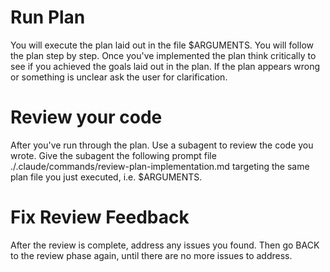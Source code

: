 # Run Plan

You will execute the plan laid out in the file $ARGUMENTS. You will follow the plan
step by step. Once you've implemented the plan think critically to see if you achieved the goals laid out in the plan. If the plan appears wrong or something 
is unclear ask the user for clarification.

# Review your code 

After you've run through the plan. Use a subagent to review the code you wrote. Give the subagent the following prompt file ./.claude/commands/review-plan-implementation.md targeting the same plan file you just executed, i.e. $ARGUMENTS.

# Fix Review Feedback

After the review is complete, address any issues you found. Then go BACK to the review phase again, until there are no more issues to address.
